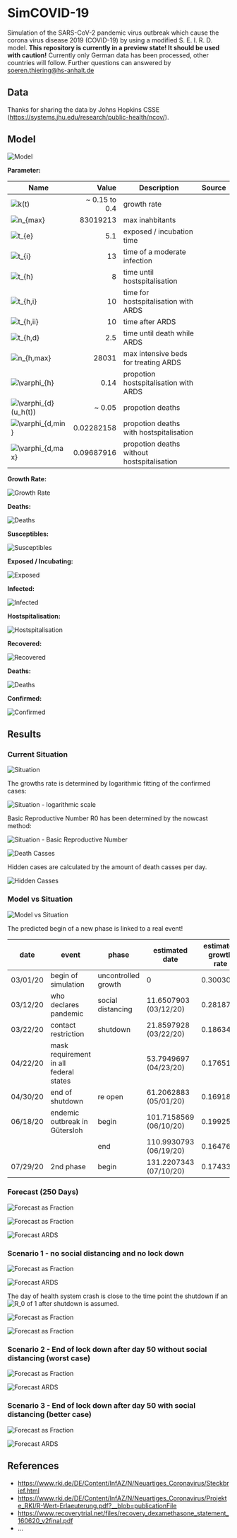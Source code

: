 # SimCOVID-19

Simulation of the SARS-CoV-2 pandemic virus outbreak which cause the corona virus disease 2019 (COVID-19) by using a modified S. E. I. R. D. model.
**This repository is currently in a preview state! It should be used with caution!** Currently only German data has been processed, other countries will follow. Further questions can answered by <soeren.thiering@hs-anhalt.de>

## Data

Thanks for sharing the data by Johns Hopkins CSSE (<https://systems.jhu.edu/research/public-health/ncov/>).

## Model

![Model](flowchart.svg)

**Parameter:**

| Name                                                                                                            |         Value | Description                                | Source |
|-----------------------------------------------------------------------------------------------------------------|--------------:|--------------------------------------------|--------|
| ![$k(t)$](https://render.githubusercontent.com/render/math?math=%24k(t)%24)                                     | ~ 0.15 to 0.4 | growth rate                                |        |
| ![$n_{max}$](https://render.githubusercontent.com/render/math?math=%24n_%7Bmax%7D%24)                           |      83019213 | max inahbitants                            |        |
| ![$t_{e}$](https://render.githubusercontent.com/render/math?math=%24t_%7Be%7D%24)                               |           5.1 | exposed / incubation time                  |        |
| ![$t_{i}$](https://render.githubusercontent.com/render/math?math=%24t_%7Bi%7D%24)                               |            13 | time of a moderate  infection              |        |
| ![$t_{h}$](https://render.githubusercontent.com/render/math?math=%24t_%7Bh%7D%24)                               |             8 | time until hostspitalisation               |        |
| ![$t_{h,i}$](https://render.githubusercontent.com/render/math?math=%24t_%7Bh%2Ci%7D%24)                         |            10 | time for hostspitalisation with ARDS       |        |
| ![$t_{h,ii}$](https://render.githubusercontent.com/render/math?math=%24t_%7Bh%2Cii%7D%24)                       |            10 | time after ARDS                            |        |
| ![$t_{h,d}$](https://render.githubusercontent.com/render/math?math=%24t_%7Bh%2Cd%7D%24)                         |           2.5 | time until death while ARDS                |        |
| ![$n_{h,max}$](https://render.githubusercontent.com/render/math?math=%24n_%7Bh%2Cmax%7D%24)                     |         28031 | max intensive beds for treating ARDS       |        |
| ![$\varphi_{h}$](https://render.githubusercontent.com/render/math?math=%24%5Cvarphi_%7Bh%7D%24)                 |          0.14 | propotion hostspitalisation with ARDS      |        |
| ![$\varphi_{d}(u_h(t))$](https://render.githubusercontent.com/render/math?math=%24%5Cvarphi_%7Bd%7D(u_h(t))%24) |        ~ 0.05 | propotion deaths                           |        |
| ![$\varphi_{d,min}$](https://render.githubusercontent.com/render/math?math=%24%5Cvarphi_%7Bd%2Cmin%7D%24)       |    0.02282158 | propotion deaths with hostspitalisation    |        |
| ![$\varphi_{d,max}$](https://render.githubusercontent.com/render/math?math=%24%5Cvarphi_%7Bd%2Cmax%7D%24)       |    0.09687916 | propotion deaths without hostspitalisation |        |

**Growth Rate:**

![Growth Rate](https://render.githubusercontent.com/render/math?math=k(t)%20%3D%5Cbegin%7Bcases%7Dk_%7Bn%2B1%7D%26%20%5Cquad%20%5Ctext%7B%20if%20%7D%20t%20%3E%20t_%7Bk%2Cn%2B1%7D%20%5C%5Ck_%7Bn%7D%26%20%5Cquad%20%5Ctext%7B%20if%20%7D%20t%20%3E%20t_%7Bk%2Cn%7D%20%5Cwedge%20t%20%5Cleq%20t_%7Bk%2Cn%2B1%7D%20%5C%5C%5Ccdots%26%20%5Cquad%20%5C%5Ck_%7B1%7D%26%20%5Cquad%20%5Ctext%7B%20if%20%7D%20t%20%3E%20t_%7Bk%2C1%7D%20%5Cwedge%20t%20%5Cleq%20t_%7Bk%2C2%7D%20%5C%5C%20%5Cend%7Bcases%7D%20%5C%5C)

**Deaths:**

![Deaths](https://render.githubusercontent.com/render/math?math=%5Cvarphi_%7Bd%7D(H(t))%20%3D%20%20%20%5Cbegin%7Bcases%7D%20%20%20%20%20%5Cvarphi_%7Bd%2Cmin%7D%20%5Ccfrac%20%7B1-H(t)%7D%20%7Bn_%7Bh%2Cmax%7D%7D%20%2B%20%5Cvarphi_%7Bd%2Cmax%7D%20%5Ccfrac%20%7BH(t)%7D%20%7Bn_%7Bh%2Cmax%7D%7D%20%20%26%20%5Cquad%20%5Ctext%7B%20if%20%7D%20%5Ccfrac%20%7BH(t)%7D%20%7Bn_%7Bh%2Cmax%7D%7D%20%3C%201%20%5C%5C%20%20%20%20%20%5Cvarphi_%7Bd%2Cmax%7D%20%26%20%5Cquad%20%5Ctext%7B%20if%20%7D%20%5Ccfrac%20%7BH(t)%7D%20%7Bn_%7Bh%2Cmax%7D%7D%20%5Cgeq%201%20%5C%5C%20%20%20%5Cend%7Bcases%7D)

**Susceptibles:**

![Susceptibles](https://render.githubusercontent.com/render/math?math=S%27(t)%20%3D%20-%20k(t)%20%5Ccfrac%7BS(t)%7D%20%7Bn_%7Bmax%7D%7D%20S(t))

**Exposed / Incubating:**

![Exposed](https://render.githubusercontent.com/render/math?math=E%27(t)%20%3D%20-%20S%27(t)%20%2B%20S%27(t-t_e))

**Infected:**

![Infected](https://render.githubusercontent.com/render/math?math=I%27(t)%20%3D%20-%20S%27(t%20-%20t_%7Be%7D)%20%2B%20S%27(t%20-%20t_%7Be%7D%20-%20t_%7Bi%7D)%20(1-%5Cvarphi_%7Bh%7D)%20%2B%20S%27(t%20-%20t_%7Be%7D%20-%20t_%7Bh%7D)%20%5Cvarphi_%7Bh%7D%20-%20S%27(t%20-%20t_%7Be%7D%20-%20t_%7Bh%7D%20-%20t_%7Bh%2Ci%7D)%20(%5Cvarphi_%7Bh%7D%20-%20%5Cvarphi_%7Bd%7D(H(t%20-%20t_%7Bh%2Ci%7D%20%2B%20t_%7Bh%2Cd%7D)))%20%2B%20S%27(t%20-%20t_%7Be%7D%20-%20t_%7Bh%7D%20-%20t_%7Bh%2Ci%7D%20-%20t_%7Bh%2Cii%7D)(%5Cvarphi_%7Bh%7D%20-%20%5Cvarphi_%7Bd%7D(H(t%20-%20t_%7Bh%2Ci%7D%20%2B%20t_%7Bh%2Cd%7D%20-%20t_%7Bh%2Cii%7D))))

**Hostspitalisation:**

![Hostspitalisation](https://render.githubusercontent.com/render/math?math=H%27(t)%20%3D%20-%20S%27(%20t%20-%20t_%7Be%7D%20-%20t_%7Bh%7D)%20%20%5Cvarphi_%7Bh%7D%20%20%2B%20S%27(%20t%20-%20t_%7Be%7D%20-%20t_%7Bh%7D%20-%20t_%7Bh%2Ci%7D)%20(%5Cvarphi_%7Bh%7D%20-%20%5Cvarphi_%7Bd%7D(H(%20t%20-%20t_%7Bh%2Ci%7D%20%2B%20t_%7Bh%2Cd%7D)))%20%2B%20S%27(%20t%20-%20t_%7Be%7D%20-%20t_%7Bh%7D%20-%20t_%7Bh%2Cd%7D)%20%5Cvarphi_%7Bd%7D(H(t)))

**Recovered:**

![Recovered](https://render.githubusercontent.com/render/math?math=R%27(t)%20%3D%20-%20S%27(%20t%20-%20t_%7Be%7D%20-%20t_%7Bi%7D)%20%20(1-%5Cvarphi_%7Bh%7D)%20-%20S%27(%20t%20-%20t_%7Be%7D%20-%20t_%7Bh%7D%20-%20t_%7Bh%2Ci%7D%20-%20t_%7Bh%2Cii%7D)%20(%5Cvarphi_%7Bh%7D%20-%20%5Cvarphi_%7Bd%7D(H(%20t%20-%20t_%7Bh%2Ci%7D%20%2B%20t_%7Bh%2Cd%7D%20-%20t_%7Bh%2Cii%7D))))

**Deaths:**

![Deaths](https://render.githubusercontent.com/render/math?math=D%27(t)%20%3D%20-%20S%27(%20t%20-%20t_%7Be%7D%20-%20t_%7Bh%7D%20-%20t_%7Bh%2Cd%7D)%20%20%5Cvarphi_%7Bd%7D(H(t)))

**Confirmed:**

![Confirmed](https://render.githubusercontent.com/render/math?math=C%27(t)%20%3D%20%2B%20D%27(t)%20%2B%20R%27(t)%20%2B%20H%27(t)%20%2B%20I%27(t))

## Results

### Current Situation

![Situation](Situation-1.png)

The growths rate is determined by logarithmic fitting of the confirmed cases:

![Situation - logarithmic scale](Situation-2.png)

Basic Reproductive Number R0 has been determined by the nowcast method:

![Situation - Basic Reproductive Number](Situation-3.png)

![Death Casses](Situation-5.png)

Hidden cases are calculated by the amount of death casses per day.

![Hidden Casses](Situation-6.png)

### Model vs Situation

![Model vs Situation](Model_vs_Situation-1.png)

The predicted begin of a new phase is linked to a real event!

|   date   |                   event                |        phase        |     estimated date     | estimated growth rate |
|----------|----------------------------------------|---------------------|------------------------|-----------------------|
| 03/01/20 | begin of simulation                    | uncontrolled growth |                      0 |             0.3003057 |
| 03/12/20 | who declares pandemic                  | social distancing   |  11.6507903 (03/12/20) |             0.2818724 |
| 03/22/20 | contact restriction                    | shutdown            |  21.8597928 (03/22/20) |             0.1863497 |
| 04/22/20 | mask requirement in all federal states |                     |  53.7949697 (04/23/20) |             0.1765100 |
| 04/30/20 | end of shutdown                        | re open             |  61.2062883 (05/01/20) |             0.1691815 |
| 06/18/20 | endemic outbreak in Gütersloh          | begin               | 101.7158569 (06/10/20) |             0.1992506 |
|          |                                        | end                 | 110.9930793 (06/19/20) |             0.1647673 |
| 07/29/20 | 2nd phase                              | begin               | 131.2207343 (07/10/20) |             0.1743329 |

### Forecast (250 Days)

![Forecast as Fraction](Forecast-1.png)

![Forecast as Fraction](Forecast-2.png)

![Forecast ARDS](Forecast-ARDS-2.png)

### Scenario 1 - no social distancing and no lock down

![Forecast as Fraction](Forecast-2-scenario-1.png)

![Forecast ARDS](Forecast-ARDS-2-scenario-1.png)

The day of health system crash is close to the time point the shutdown if an ![$R_0$](https://render.githubusercontent.com/render/math?math=%24R_0%24) of 1 after shutdown is assumed.

![Forecast as Fraction](Forecast-ARDS-3.png)

![Forecast as Fraction](Forecast-ARDS-4.png)

### Scenario 2 - End of lock down after day 50 without social distancing (worst case)

![Forecast as Fraction](Forecast-2-scenario-2.png)

![Forecast ARDS](Forecast-ARDS-2-scenario-2.png)

### Scenario 3 - End of lock down after day 50 with social distancing (better case)

![Forecast as Fraction](Forecast-2-scenario-3.png)

![Forecast ARDS](Forecast-ARDS-2-scenario-3.png)

## References

* <https://www.rki.de/DE/Content/InfAZ/N/Neuartiges_Coronavirus/Steckbrief.html>
* <https://www.rki.de/DE/Content/InfAZ/N/Neuartiges_Coronavirus/Projekte_RKI/R-Wert-Erlaeuterung.pdf?__blob=publicationFile>
* <https://www.recoverytrial.net/files/recovery_dexamethasone_statement_160620_v2final.pdf>
* ...
